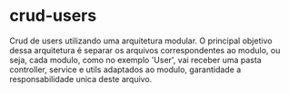 # crud-users
 
Crud de users utilizando uma arquitetura modular. O principal objetivo dessa arquitetura é separar os arquivos correspondentes ao modulo, ou seja, cada modulo, como no exemplo 'User', vai receber uma pasta controller, service e utils adaptados ao modulo, garantidade a responsabilidade unica deste arquivo. 
